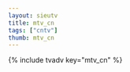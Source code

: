 ```yaml
--- 
layout: sieutv
title: mtv_cn
tags: ["cntv"]
thumb: mtv_cn
---
```

{% include tvadv key="mtv_cn" %}
